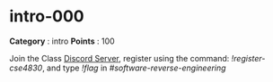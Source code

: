 # intro-000

**Category** : intro
**Points** : 100

Join the Class [Discord Server](https://discord.gg/qeSCxFq2yV), 
register using the command: *!register-cse4830*, and type *!flag*
in *#software-reverse-engineering*
 






